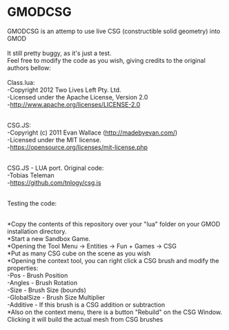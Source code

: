 # GMODCSG

GMODCSG is an attemp to use live CSG (constructible solid geometry) into GMOD<br/><br/>
It still pretty buggy, as it's just a test.<br/>
Feel free to modify the code as you wish, giving credits to the original authors bellow:
<br/><br/>
Class.lua:<br/>
-Copyright 2012 Two Lives Left Pty. Ltd.<br/>
-Licensed under the Apache License, Version 2.0<br/>
-http://www.apache.org/licenses/LICENSE-2.0<br/><br/>

CSG.JS:<br/>
-Copyright (c) 2011 Evan Wallace (http://madebyevan.com/)<br/>
-Licensed under the MIT license.<br/>
-https://opensource.org/licenses/mit-license.php<br/><br/>

CSG.JS - LUA port. Original code:<br/>
-Tobias Teleman<br/>
-https://github.com/tnlogy/csg.js<br/><br/>

Testing the code:<br/><br/>

*Copy the contents of this repository over your "lua" folder on your
GMOD installation directory.<br/>
*Start a new Sandbox Game.<br/>
*Opening the Tool Menu -> Entities -> Fun + Games -> CSG<br/>
*Put as many CSG cube on the scene as you wish<br/>
*Opening the context tool, you can right click a CSG brush and modify the properties:<br/>
  -Pos - Brush Position<br/>
  -Angles - Brush Rotation<br/>
  -Size - Brush Size (bounds)<br/>
  -GlobalSize - Brush Size Multiplier<br/>
  -Additive - If this brush is a CSG addition or subtraction<br/>
*Also on the context menu, there is a button "Rebuild" on the CSG Window. Clicking it will build the actual mesh from CSG brushes

